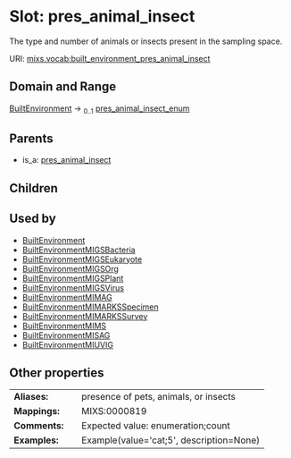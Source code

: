
# Slot: pres_animal_insect


The type and number of animals or insects present in the sampling space.

URI: [mixs.vocab:built_environment_pres_animal_insect](https://w3id.org/mixs/vocab/built_environment_pres_animal_insect)


## Domain and Range

[BuiltEnvironment](BuiltEnvironment.md) &#8594;  <sub>0..1</sub> [pres_animal_insect_enum](pres_animal_insect_enum.md)

## Parents

 *  is_a: [pres_animal_insect](pres_animal_insect.md)

## Children


## Used by

 * [BuiltEnvironment](BuiltEnvironment.md)
 * [BuiltEnvironmentMIGSBacteria](BuiltEnvironmentMIGSBacteria.md)
 * [BuiltEnvironmentMIGSEukaryote](BuiltEnvironmentMIGSEukaryote.md)
 * [BuiltEnvironmentMIGSOrg](BuiltEnvironmentMIGSOrg.md)
 * [BuiltEnvironmentMIGSPlant](BuiltEnvironmentMIGSPlant.md)
 * [BuiltEnvironmentMIGSVirus](BuiltEnvironmentMIGSVirus.md)
 * [BuiltEnvironmentMIMAG](BuiltEnvironmentMIMAG.md)
 * [BuiltEnvironmentMIMARKSSpecimen](BuiltEnvironmentMIMARKSSpecimen.md)
 * [BuiltEnvironmentMIMARKSSurvey](BuiltEnvironmentMIMARKSSurvey.md)
 * [BuiltEnvironmentMIMS](BuiltEnvironmentMIMS.md)
 * [BuiltEnvironmentMISAG](BuiltEnvironmentMISAG.md)
 * [BuiltEnvironmentMIUVIG](BuiltEnvironmentMIUVIG.md)

## Other properties

|  |  |  |
| --- | --- | --- |
| **Aliases:** | | presence of pets, animals, or insects |
| **Mappings:** | | MIXS:0000819 |
| **Comments:** | | Expected value: enumeration;count |
| **Examples:** | | Example(value='cat;5', description=None) |

